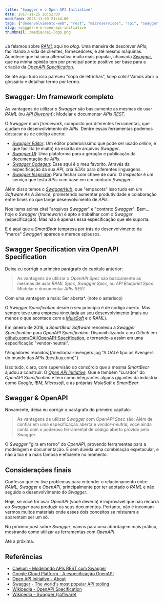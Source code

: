 ```yaml
---
title: "Swagger e o Open API Initiative"
date: 2017-11-25 20:52:00
modified: 2023-11-09 21:44:00
tags: ["desenvolvimento-web", "rest", "microservices", "api", "swagger", "oai"]
slug: swagger-e-o-open-api-initiative
thumbnail: /media/oai-logo.png
---
```


Já falamos sobre [_RAML_](/tag/raml.html "Leia mais sobre RAML") aqui no _blog_. Uma maneira
de descrever _APIs_, facilitando a vida de clientes, fornecedores, e até mesmo
máquinas. Acontece que há uma alternativa muito mais popular,
chamada [_Swagger_](https://swagger.io/ "The world's most popular API tooling"),
que na minha opinião tem por principal ponto positivo ser base para a criação da
[_OpenAPI Specification_](https://github.com/OAI/OpenAPI-Specification "The OpenAPI Spec repository").

Se até aqui tudo isso pareceu "sopa de letrinhas", _keep calm_! Vamos abrir o glossário e detalhar
termo por termo.

## Swagger: Um framework completo

As vantagens de utilizar o _Swagger_ são basicamente as mesmas de usar _RAML_ (ou
[_API Blueprint_](https://apiblueprint.org/ "Powerful high-level API description language")):
Modelar e documentar _APIs_ [_REST_](/tag/rest.html "Leia mais sobre REST").

O _Swagger_ é um _framework_, composto por diferentes ferramentas, que ajudam no desenvolvimento
de _APIs_. Dentre essas ferramentas podemos destacar as de código aberto:

- [_Swagger Editor_](https://swagger.io/swagger-editor/ "Design, describe, and document your API on the first open source editor fully dedicated to Swagger-based APIs"):
  Um editor poderosíssimo que pode ser usado _online_, e que facilita (e muito) na escrita de arquivos
  _Swagger_.
- [_Swagger UI_](https://swagger.io/swagger-ui/):
  Uma plataforma para a geração e publicação da documentação de _APIs_.
- [_Swagger Codegen_](https://swagger.io/swagger-codegen/): Esse aqui é o meu favorito. Através
  da especificação da sua _API_, cria _SDKs_ para diferentes linguagens.
- [_Swagger Inspector_](https://swagger.io/swagger-inspector/): Para fechar com chave de ouro.
  O _Inspector_ é um serviço que testa _APIs_ com base em um contrato _Swagger_.

Além disso temos o [_SwaggerHub_](https://swaggerhub.com/ "The platform for designing and documenting APIs with Swagger"),
que "empacota" isso tudo em um _Software As A Service_, prometendo aumentar produtividade e
colaboração entre times no que tange desenvolvimento de _APIs_.

Nos items acima citei "arquivos _Swagger_" e "contrato _Swagger_". Bem...
hoje o _Swagger_ (_framework_) é apto a trabalhar com o _Swagger_ (especificação). Mas não
é apenas essa especificação que ele suporta.

E é aqui que a _SmartBear_ (empresa por trás do desenvolvimento da "marca" _Swagger_) aparece e merece aplausos.

## Swagger Specification vira OpenAPI Specification

Deixa eu corrigir o primeiro parágrafo do capítulo anterior:

> As vantagens de utilizar o _OpenAPI Spec_ são basicamente as mesmas de usar _RAML Spec_,
> _Swagger Spec_, ou _API Blueprint Spec_: Modelar e documentar _APIs_ _REST_.

Com uma vantagem a mais: Ser aberta\*. (note o asterisco)

O _Swagger Specification_ desde o seu princípio é de código aberto. Mas sempre teve uma empresa
vinculada ao seu desenvolvimento (mais ou menos o que acontece com a [_MuleSoft_](https://www.mulesoft.com/ "We connect. You unnovate.")
e o _RAML_).

Em janeiro de 2016, a _SmartBear Software_ renomeou a _Swagger Specification_ para _OpenAPI Specification_.
Disponibilizando-a no _Github_ em [github.com/OAI/OpenAPI-Specification](https://github.com/OAI/OpenAPI-Specification "The OpenAPI Specification Repository"),
e tornando-a assim em uma especificação "vendor-neutral".

!Vingadores reunidos](/media/oai-avengers.jpg "A OAI é tipo os Avengers do mundo das APIs (bestbuy.com)")

Isso tudo, claro, com supervisão do consórcio que a mesma _SmartBear_ ajudou a construir:
O [_Open API Initiative_](https://www.openapis.org/ "OAI Consortium"). Que é também "curador"
do _OpenAPI Specification_ e tem como integrantes alguns gigantes da indústria como _Google_, _IBM_, _Microsoft_,
e as próprias _MuleSoft_ e _SmartBear_.

## Swagger & OpenAPI

Novamente, deixa eu corrigir o parágrafo do primeiro capítulo:

> As vantagens de utilizar _Swagger_ com _OpenAPI Spec_ são: Além de confiar
> em uma especificação aberta e _vendor-neutral_, você ainda conta com o poderoso ferramental
> de código aberto provido pelo Swagger.

O _Swagger_ "gira em torno" do _OpenAPI_, provendo ferramentas para a modelagem e documentação.
É sem dúvida uma combinação espetacular, e não a toa é a mais famosa e eficiente no momento.

## Considerações finais

Confesso que eu tive problemas para entender o relacionamento entre _RAML_, _Swagger_ e _OpenAPI_,
principalmente por ter adotado o _RAML_ e não seguido o desenvolvimento do _Swagger_.

Hoje, se você for usar _OpenAPI_ (você deveria) é improvável que não recorra ao _Swagger_
para produzir os seus documentos. Portanto, não é incomum vermos muitos materiais onde esses
dois conceitos se misturam e aparentam ser um só.

No próximo _post_ sobre _Swagger_, vamos para uma abordagem mais prática, mostrando como utilizar
as ferramentas com _OpenAPI_.

Até a próxima.

## Referências

- [Caelum - Modelando APIs REST com Swagger](http://blog.caelum.com.br/modelando-apis-rest-com-swagger/)
- [Google Cloud Platform - A especificação OpenAPI](https://cloud.google.com/endpoints/docs/open-api-spec?hl=pt-br)
- [Open API Initiative - About](https://www.openapis.org/about)
- [Swagger - The world's most popular API tooling](https://swagger.io/)
- [Wikipedia - OpenAPI Specification](https://en.wikipedia.org/wiki/OpenAPI_Specification)
- [Wikipedia - Swagger (software)](<https://en.wikipedia.org/wiki/Swagger_(software)>)
